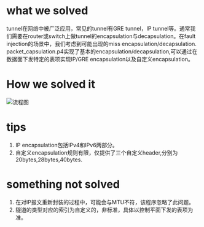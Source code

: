 # what we solved
tunnel在网络中被广泛应用，常见的tunnel有GRE tunnel，IP tunnel等。通常我们需要在router或switch上做tunnel的encapsulation与decapsulation。在fault injection的场景中，我们考虑到可能出现的miss encapsulation/decapsulation.<br>
packet_capsulation.p4实现了基本的encapsulation/decapsulation,可以通过在数据面下发特定的表项实现IP/GRE encapsulation以及自定义encapsulation。
# How we solved it
![流程图](https://github.com/skyWalkerZJ/Zion/blob/main/image/capsulation.jpg)
# tips
1. IP encapsulation包括IPv4和IPv6两部分。
2. 自定义encapsulation规则有限，仅提供了三个自定义header,分别为20bytes,28bytes,40bytes.
# something not solved
1. 在对IP报文重新封装的过程中，可能会与MTU不符，该程序忽略了此问题。
2. 隧道的类型对应的索引为自定义的，非标准，具体以控制平面下发的表项为准。
